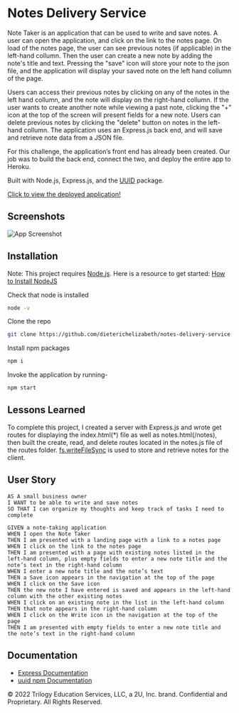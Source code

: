 # Notes Delivery Service

Note Taker is an application that can be used to write and save notes. A user can open the application, and click on the link to the notes page. On load of the notes page, the user can see previous notes (if applicable) in the left-hand collumn. Then the user can create a new note by adding the note's title and text. Pressing the "save" icon will store your note to the json file, and the application will display your saved note on the left hand collumn of the page.

Users can access their previous notes by clicking on any of the notes in the left hand collumn, and the note will display on the right-hand collumn. If the user wants to create another note while viewing a past note, clicking the "+" icon at the top of the screen will present fields for a new note. Users can delete previous notes by clicking the "delete" button on notes in the left-hand collumn. The application uses an Express.js back end, and will save and retrieve note data from a JSON file.

For this challenge, the application’s front end has already been created. Our job was to build the back end, connect the two, and deploy the entire app to Heroku.

Built with Node.js, Express.js, and the [UUID](https://www.npmjs.com/package/uuid) package.

[Click to view the deployed application!](https://nameless-spire-63081.herokuapp.com/)

## Screenshots

![App Screenshot](https://user-images.githubusercontent.com/95142863/158084703-01983353-25fd-4894-a95f-421abc0c196a.png)

## Installation

Note: This project requires [Node.js](https://nodejs.org/en/). Here is a resource to get started: [How to Install NodeJS](https://coding-boot-camp.github.io/full-stack/nodejs/how-to-install-nodejs)

Check that node is installed

```bash
node -v
```

Clone the repo

```bash
git clone https://github.com/dieterichelizabeth/notes-delivery-service.git
```

Install npm packages

```bash
npm i
```

Invoke the application by running-

```bash
npm start
```

## Lessons Learned

To complete this project, I created a server with Express.js and wrote get routes for displaying the index.html(\*) file as well as notes.html(/notes), then built the create, read, and delete routes located in the notes.js file of the routes folder. [fs.writeFileSync](https://nodejs.dev/learn/the-nodejs-fs-module) is used to store and retrieve notes for the client.

## User Story

```
AS A small business owner
I WANT to be able to write and save notes
SO THAT I can organize my thoughts and keep track of tasks I need to complete
```

```
GIVEN a note-taking application
WHEN I open the Note Taker
THEN I am presented with a landing page with a link to a notes page
WHEN I click on the link to the notes page
THEN I am presented with a page with existing notes listed in the left-hand column, plus empty fields to enter a new note title and the note’s text in the right-hand column
WHEN I enter a new note title and the note’s text
THEN a Save icon appears in the navigation at the top of the page
WHEN I click on the Save icon
THEN the new note I have entered is saved and appears in the left-hand column with the other existing notes
WHEN I click on an existing note in the list in the left-hand column
THEN that note appears in the right-hand column
WHEN I click on the Write icon in the navigation at the top of the page
THEN I am presented with empty fields to enter a new note title and the note’s text in the right-hand column
```

## Documentation

- [Express Documentation](https://expressjs.com/en/4x/api.html#app.post.method)
- [uuid npm Documentation](https://www.npmjs.com/package/uuid)

© 2022 Trilogy Education Services, LLC, a 2U, Inc. brand. Confidential and Proprietary. All Rights Reserved.
